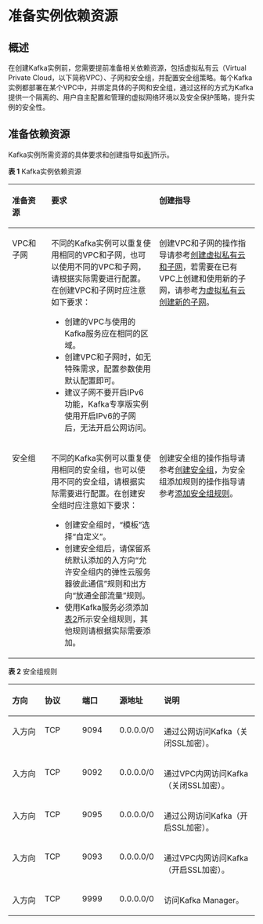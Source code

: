 # 准备实例依赖资源<a name="kafka-ug-180604012"></a>

## 概述<a name="section15143131117511"></a>

在创建Kafka实例前，您需要提前准备相关依赖资源，包括虚拟私有云（Virtual Private Cloud，以下简称VPC）、子网和安全组，并配置安全组策略。每个Kafka实例都部署在某个VPC中，并绑定具体的子网和安全组，通过这样的方式为Kafka提供一个隔离的、用户自主配置和管理的虚拟网络环境以及安全保护策略，提升实例的安全性。

## 准备依赖资源<a name="section15147102811514"></a>

Kafka实例所需资源的具体要求和创建指导如[表1](#table121034152119)所示。

**表 1**  Kafka实例依赖资源

<a name="table121034152119"></a>
<table><thead align="left"><tr id="row1021024152119"><th class="cellrowborder" valign="top" width="15.871587158715872%" id="mcps1.2.4.1.1"><p id="p32101546216"><a name="p32101546216"></a><a name="p32101546216"></a>准备资源</p>
</th>
<th class="cellrowborder" valign="top" width="43.77437743774377%" id="mcps1.2.4.1.2"><p id="p2021017432116"><a name="p2021017432116"></a><a name="p2021017432116"></a>要求</p>
</th>
<th class="cellrowborder" valign="top" width="40.35403540354036%" id="mcps1.2.4.1.3"><p id="p0210144172114"><a name="p0210144172114"></a><a name="p0210144172114"></a>创建指导</p>
</th>
</tr>
</thead>
<tbody><tr id="row1021011420214"><td class="cellrowborder" valign="top" width="15.871587158715872%" headers="mcps1.2.4.1.1 "><p id="p5210204152115"><a name="p5210204152115"></a><a name="p5210204152115"></a>VPC和子网</p>
</td>
<td class="cellrowborder" valign="top" width="43.77437743774377%" headers="mcps1.2.4.1.2 "><p id="p13991446238"><a name="p13991446238"></a><a name="p13991446238"></a>不同的Kafka实例可以重复使用相同的VPC和子网，也可以使用不同的VPC和子网，请根据实际需要进行配置。在创建VPC和子网时应注意如下要求：</p>
<a name="ul69914462316"></a><a name="ul69914462316"></a><ul id="ul69914462316"><li>创建的VPC与使用的Kafka服务应在相同的区域。</li><li>创建VPC和子网时，如无特殊需求，配置参数使用默认配置即可。</li><li>建议子网不要开启IPv6功能，Kafka专享版实例使用开启IPv6的子网后，无法开启公网访问。</li></ul>
</td>
<td class="cellrowborder" valign="top" width="40.35403540354036%" headers="mcps1.2.4.1.3 "><p id="p107082112247"><a name="p107082112247"></a><a name="p107082112247"></a>创建VPC和子网的操作指导请参考<a href="https://support.huaweicloud.com/usermanual-vpc/zh-cn_topic_0013935842.html" target="_blank" rel="noopener noreferrer">创建虚拟私有云和子网</a>，若需要在已有VPC上创建和使用新的子网，请参考<a href="https://support.huaweicloud.com/usermanual-vpc/zh-cn_topic_0013748726.html" target="_blank" rel="noopener noreferrer">为虚拟私有云创建新的子网</a>。</p>
</td>
</tr>
<tr id="row142109417216"><td class="cellrowborder" valign="top" width="15.871587158715872%" headers="mcps1.2.4.1.1 "><p id="p16210743213"><a name="p16210743213"></a><a name="p16210743213"></a>安全组</p>
</td>
<td class="cellrowborder" valign="top" width="43.77437743774377%" headers="mcps1.2.4.1.2 "><p id="p7491421132314"><a name="p7491421132314"></a><a name="p7491421132314"></a>不同的Kafka实例可以重复使用相同的安全组，也可以使用不同的安全组，请根据实际需要进行配置。在创建安全组时应注意如下要求：</p>
<a name="ul9491142112314"></a><a name="ul9491142112314"></a><ul id="ul9491142112314"><li>创建安全组时，“模板”选择“自定义”。</li><li>创建安全组后，请保留系统默认添加的入方向“允许安全组内的弹性云服务器彼此通信”规则和出方向“放通全部流量”规则。</li><li>使用Kafka服务必须添加<a href="#table161395381402">表2</a>所示安全组规则，其他规则请根据实际需要添加。</li></ul>
</td>
<td class="cellrowborder" valign="top" width="40.35403540354036%" headers="mcps1.2.4.1.3 "><p id="p6693112417247"><a name="p6693112417247"></a><a name="p6693112417247"></a>创建安全组的操作指导请参考<a href="https://support.huaweicloud.com/usermanual-vpc/zh-cn_topic_0013748715.html" target="_blank" rel="noopener noreferrer">创建安全组</a>，为安全组添加规则的操作指导请参考<a href="https://support.huaweicloud.com/usermanual-vpc/zh-cn_topic_0030969470.html" target="_blank" rel="noopener noreferrer">添加安全组规则</a>。</p>
</td>
</tr>
</tbody>
</table>

**表 2**  安全组规则

<a name="table161395381402"></a>
<table><thead align="left"><tr id="row17137538605"><th class="cellrowborder" valign="top" width="13.211321132113211%" id="mcps1.2.6.1.1"><p id="p6137163812018"><a name="p6137163812018"></a><a name="p6137163812018"></a>方向</p>
</th>
<th class="cellrowborder" valign="top" width="15.151515151515152%" id="mcps1.2.6.1.2"><p id="p013711381001"><a name="p013711381001"></a><a name="p013711381001"></a>协议</p>
</th>
<th class="cellrowborder" valign="top" width="15.151515151515152%" id="mcps1.2.6.1.3"><p id="p11371386014"><a name="p11371386014"></a><a name="p11371386014"></a>端口</p>
</th>
<th class="cellrowborder" valign="top" width="18.02180218021802%" id="mcps1.2.6.1.4"><p id="p213793815012"><a name="p213793815012"></a><a name="p213793815012"></a>源地址</p>
</th>
<th class="cellrowborder" valign="top" width="38.46384638463846%" id="mcps1.2.6.1.5"><p id="p81371838802"><a name="p81371838802"></a><a name="p81371838802"></a>说明</p>
</th>
</tr>
</thead>
<tbody><tr id="row1313811381103"><td class="cellrowborder" valign="top" width="13.211321132113211%" headers="mcps1.2.6.1.1 "><p id="p111381838904"><a name="p111381838904"></a><a name="p111381838904"></a>入方向</p>
</td>
<td class="cellrowborder" valign="top" width="15.151515151515152%" headers="mcps1.2.6.1.2 "><p id="p17138438408"><a name="p17138438408"></a><a name="p17138438408"></a>TCP</p>
</td>
<td class="cellrowborder" valign="top" width="15.151515151515152%" headers="mcps1.2.6.1.3 "><p id="p181381038004"><a name="p181381038004"></a><a name="p181381038004"></a>9094</p>
</td>
<td class="cellrowborder" valign="top" width="18.02180218021802%" headers="mcps1.2.6.1.4 "><p id="p1713814385015"><a name="p1713814385015"></a><a name="p1713814385015"></a>0.0.0.0/0</p>
</td>
<td class="cellrowborder" valign="top" width="38.46384638463846%" headers="mcps1.2.6.1.5 "><p id="p151381038801"><a name="p151381038801"></a><a name="p151381038801"></a>通过公网访问Kafka（关闭SSL加密）。</p>
</td>
</tr>
<tr id="row1913814381509"><td class="cellrowborder" valign="top" width="13.211321132113211%" headers="mcps1.2.6.1.1 "><p id="p151381638708"><a name="p151381638708"></a><a name="p151381638708"></a>入方向</p>
</td>
<td class="cellrowborder" valign="top" width="15.151515151515152%" headers="mcps1.2.6.1.2 "><p id="p181380381504"><a name="p181380381504"></a><a name="p181380381504"></a>TCP</p>
</td>
<td class="cellrowborder" valign="top" width="15.151515151515152%" headers="mcps1.2.6.1.3 "><p id="p1613812384012"><a name="p1613812384012"></a><a name="p1613812384012"></a>9092</p>
</td>
<td class="cellrowborder" valign="top" width="18.02180218021802%" headers="mcps1.2.6.1.4 "><p id="p1313813810020"><a name="p1313813810020"></a><a name="p1313813810020"></a>0.0.0.0/0</p>
</td>
<td class="cellrowborder" valign="top" width="38.46384638463846%" headers="mcps1.2.6.1.5 "><p id="p14138113816018"><a name="p14138113816018"></a><a name="p14138113816018"></a>通过VPC内网访问Kafka（关闭SSL加密）。</p>
</td>
</tr>
<tr id="row131381384015"><td class="cellrowborder" valign="top" width="13.211321132113211%" headers="mcps1.2.6.1.1 "><p id="p2138123810010"><a name="p2138123810010"></a><a name="p2138123810010"></a>入方向</p>
</td>
<td class="cellrowborder" valign="top" width="15.151515151515152%" headers="mcps1.2.6.1.2 "><p id="p3138538509"><a name="p3138538509"></a><a name="p3138538509"></a>TCP</p>
</td>
<td class="cellrowborder" valign="top" width="15.151515151515152%" headers="mcps1.2.6.1.3 "><p id="p21387381002"><a name="p21387381002"></a><a name="p21387381002"></a>9095</p>
</td>
<td class="cellrowborder" valign="top" width="18.02180218021802%" headers="mcps1.2.6.1.4 "><p id="p151384381409"><a name="p151384381409"></a><a name="p151384381409"></a>0.0.0.0/0</p>
</td>
<td class="cellrowborder" valign="top" width="38.46384638463846%" headers="mcps1.2.6.1.5 "><p id="p1345124955213"><a name="p1345124955213"></a><a name="p1345124955213"></a>通过公网访问Kafka（开启SSL加密）。</p>
</td>
</tr>
<tr id="row1513814387016"><td class="cellrowborder" valign="top" width="13.211321132113211%" headers="mcps1.2.6.1.1 "><p id="p1013814384011"><a name="p1013814384011"></a><a name="p1013814384011"></a>入方向</p>
</td>
<td class="cellrowborder" valign="top" width="15.151515151515152%" headers="mcps1.2.6.1.2 "><p id="p413883810013"><a name="p413883810013"></a><a name="p413883810013"></a>TCP</p>
</td>
<td class="cellrowborder" valign="top" width="15.151515151515152%" headers="mcps1.2.6.1.3 "><p id="p1513818381009"><a name="p1513818381009"></a><a name="p1513818381009"></a>9093</p>
</td>
<td class="cellrowborder" valign="top" width="18.02180218021802%" headers="mcps1.2.6.1.4 "><p id="p161387382010"><a name="p161387382010"></a><a name="p161387382010"></a>0.0.0.0/0</p>
</td>
<td class="cellrowborder" valign="top" width="38.46384638463846%" headers="mcps1.2.6.1.5 "><p id="p73451549155214"><a name="p73451549155214"></a><a name="p73451549155214"></a>通过VPC内网访问Kafka（开启SSL加密）。</p>
</td>
</tr>
<tr id="row14198453269"><td class="cellrowborder" valign="top" width="13.211321132113211%" headers="mcps1.2.6.1.1 "><p id="p7198153869"><a name="p7198153869"></a><a name="p7198153869"></a>入方向</p>
</td>
<td class="cellrowborder" valign="top" width="15.151515151515152%" headers="mcps1.2.6.1.2 "><p id="p12198653768"><a name="p12198653768"></a><a name="p12198653768"></a>TCP</p>
</td>
<td class="cellrowborder" valign="top" width="15.151515151515152%" headers="mcps1.2.6.1.3 "><p id="p7199653260"><a name="p7199653260"></a><a name="p7199653260"></a>9999</p>
</td>
<td class="cellrowborder" valign="top" width="18.02180218021802%" headers="mcps1.2.6.1.4 "><p id="p24796141478"><a name="p24796141478"></a><a name="p24796141478"></a>0.0.0.0/0</p>
</td>
<td class="cellrowborder" valign="top" width="38.46384638463846%" headers="mcps1.2.6.1.5 "><p id="p5199195319614"><a name="p5199195319614"></a><a name="p5199195319614"></a>访问Kafka Manager。</p>
</td>
</tr>
</tbody>
</table>

